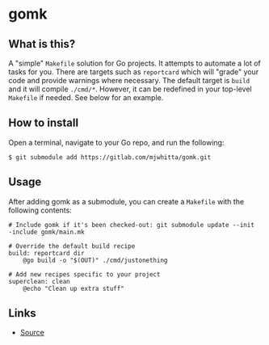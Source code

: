# gomk

## What is this?

A "simple" `Makefile` solution for Go projects. It attempts to
automate a lot of tasks for you. There are targets such as
`reportcard` which will "grade" your code and provide warnings where
necessary. The default target is `build` and it will compile
`./cmd/*`. However, it can be redefined in your top-level `Makefile`
if needed. See below for an example.

## How to install

Open a terminal, navigate to your Go repo, and run the following:

```
$ git submodule add https://gitlab.com/mjwhitta/gomk.git
```

## Usage

After adding gomk as a submodule, you can create a `Makefile` with the
following contents:

```
# Include gomk if it's been checked-out: git submodule update --init
-include gomk/main.mk

# Override the default build recipe
build: reportcard dir
    @go build -o "$(OUT)" ./cmd/justonething

# Add new recipes specific to your project
superclean: clean
	@echo "Clean up extra stuff"
```

## Links

- [Source](https://gitlab.com/mjwhitta/gomk)
